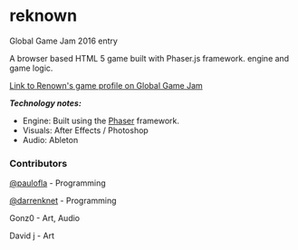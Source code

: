 # reknown
Global Game Jam 2016 entry

A browser based HTML 5 game built with Phaser.js framework.  engine and game logic.

[Link to Renown's game profile on Global Game Jam](http://globalgamejam.org/2016/games/renown)


***Technology notes:*** 
* Engine: Built using the [Phaser](http://phaser.io/) framework.
* Visuals: After Effects / Photoshop
* Audio: Ableton


### Contributors

[@paulofla](https://github.com/paulofla) - Programming

[@darrenknet](https://github.com/darrenknet) - Programming

Gonz0 - Art, Audio

David j - Art
